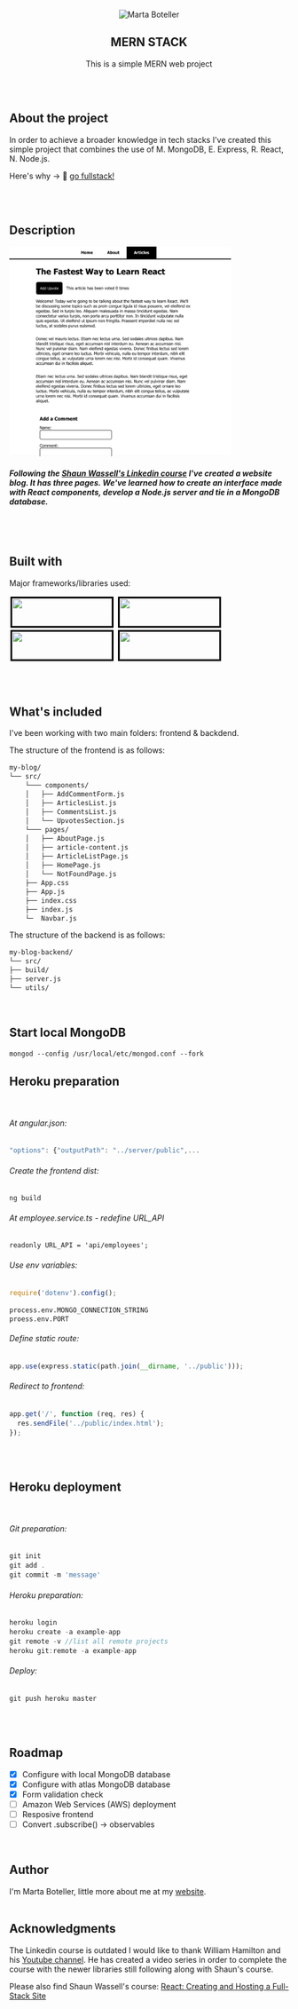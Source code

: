 <!-- PROJECT TITLE -->
<br />
<div align="center">
<img src="https://avatars.githubusercontent.com/u/43497073?s=400&u=76b8ae73d9487edc8c80e987e9067832446ab6d1&v=4" alt="Marta Boteller" width="80" height="80">
<h2 align="center">MERN STACK</h3>
<p align="center"> This is a simple MERN web project</p>
<br />
</div>
<br/>

## About the project

In order to achieve a broader knowledge in tech stacks I've created this simple project that combines the use of M. MongoDB, E. Express, R. React, N. Node.js.

Here's why -> :rocket: [go fullstack!](https://martaboteller.com/fullstack)

<br/><br/>

## Description

<img style="aign:center" src="./utils/ui.png" width="400" alt="project's view">

<h5>Following the <a href="https://www.linkedin.com/learning/react-creating-and-hosting-a-full-stack-site/react-for-full-stack-solutions?autoplay=true&contextUrn=urn%3Ali%3AlyndaLearningPath%3A593715e0498e9e9be7fb8506">Shaun Wassell's Linkedin course</a> I've created a website blog. It has three pages. We've learned how to create an interface made with React components, develop a Node.js server and tie in a MongoDB database.</h5>

<br/><br/>

## Built with

Major frameworks/libraries used:

  <img style="align:left;border:solid;border-color:black;margin:2px" src="https://brandslogos.com/wp-content/uploads/images/large/mongodb-logo-black-and-white.png" height="50" width="180"/>

  <img style="align:left;border:solid;border-color:black;margin:2px;" src="https://rithmapp.s3-us-west-2.amazonaws.com/assets/express-logo.png" height="50" width="180"/>

  <img style="align:left;border:solid;border-color:black;margin:2px" src="https://encrypted-tbn0.gstatic.com/images?q=tbn:ANd9GcTpm1LELjmkTPuaSpxXVh012-vkwBwpGaKUQ6WwYNdVmxPS1W0FJyN2tA1JwuJmo_Td0Kg&usqp=CAU" height="50" width="180"/>

  <img style="align:left;border:solid;border-color:black;margin:2px" src="https://brandslogos.com/wp-content/uploads/images/large/nodejs-logo-black-and-white.png" height="50" width="180"/>
  
<br/><br/>

## What's included

I've been working with two main folders: frontend & backdend.

The structure of the frontend is as follows:

```
my-blog/
└── src/
    └─── components/
    │   ├── AddCommentForm.js
    │   ├── ArticlesList.js
    │   ├── CommentsList.js
    │   └── UpvotesSection.js
    └─── pages/
    │   ├── AboutPage.js
    │   ├── article-content.js
    │   ├── ArticleListPage.js
    │   ├── HomePage.js
    │   └── NotFoundPage.js
    ├── App.css
    ├── App.js
    ├── index.css
    ├── index.js
    └─  Navbar.js
```

The structure of the backend is as follows:

```
my-blog-backend/
└── src/
├── build/
├── server.js
└── utils/
```

<br/>

## Start local MongoDB

```
mongod --config /usr/local/etc/mongod.conf --fork
```

## Heroku preparation

<br/>

###### _At angular.json:_

```javascript
"options": {"outputPath": "../server/public",...
```

###### _Create the frontend dist:_

```
ng build
```

###### _At employee.service.ts_ - redefine URL_API

```
readonly URL_API = 'api/employees';
```

###### _Use env variables:_

```javascript
require('dotenv').config();
```

```
process.env.MONGO_CONNECTION_STRING
proess.env.PORT
```

###### _Define static route:_

```javascript
app.use(express.static(path.join(__dirname, '../public')));
```

###### _Redirect to frontend:_

```javascript
app.get('/', function (req, res) {
  res.sendFile('../public/index.html');
});
```

<br/><br/>

## Heroku deployment

<br/>

###### _Git preparation:_

```javascript
git init
git add .
git commit -m 'message'
```

###### _Heroku preparation:_

```javascript
heroku login
heroku create -a example-app
git remote -v //list all remote projects
heroku git:remote -a example-app
```

###### _Deploy:_

```javascript
git push heroku master
```

<br/><br/>

## Roadmap

- [x] Configure with local MongoDB database
- [x] Configure with atlas MongoDB database
- [x] Form validation check
- [ ] Amazon Web Services (AWS) deployment
- [ ] Resposive frontend
- [ ] Convert .subscribe() -> observables

<br/>

## Author

I'm Marta Boteller, little more about me at my [website](https://martaboteller.com).
<br/> <br/>

## Acknowledgments

<p>The Linkedin course is outdated I would like to thank William Hamilton and his  <a href="https://www.youtube.com/user/Draxy1980">Youtube channel</a>. He has created a video series in order to complete the course with the newer libraries still following along with Shaun's course.</p>

Please also find Shaun Wassell's course: [React: Creating and Hosting a Full-Stack Site](https://www.linkedin.com/learning/react-creating-and-hosting-a-full-stack-site/react-for-full-stack-solutions?autoplay=true&contextUrn=urn%3Ali%3AlyndaLearningPath%3A593715e0498e9e9be7fb8506)
